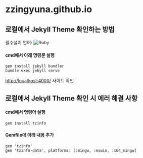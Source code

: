 # zzingyuna.github.io



## 로컬에서 Jekyll Theme 확인하는 방법

필수설치 언어: ![Ruby](https://img.shields.io/badge/ruby-%23CC342D.svg?style=for-the-badge&logo=ruby&logoColor=white)


#### cmd에서 아래 명령문 실행
```
gem install jekyll bundler
bundle exec jekyll serve
```

[http://localhost:4000/](http://localhost:4000/) 사이트 확인



##  로컬에서 Jekyll Theme 확인 시 에러 해결 사항
#### cmd에서 명령어 실행
```
gem install tzinfo
```

#### Gemfile에 아래 내용 추가
```
gem 'tzinfo'
gem 'tzinfo-data', platforms: [:mingw, :mswin, :x64_mingw]
```

